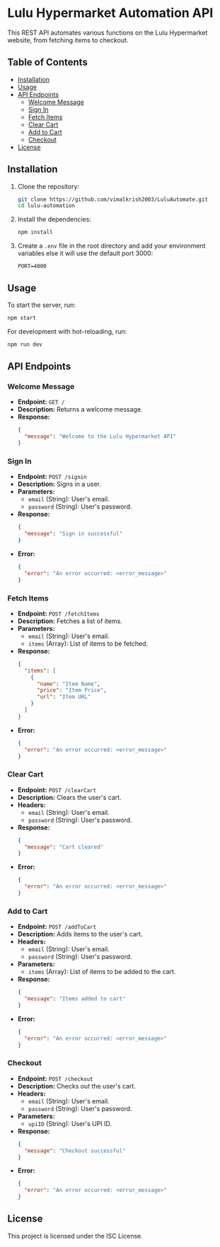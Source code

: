 # Lulu Hypermarket Automation API

This REST API automates various functions on the Lulu Hypermarket website, from fetching items to checkout.

## Table of Contents

- [Installation](#installation)
- [Usage](#usage)
- [API Endpoints](#api-endpoints)
  - [Welcome Message](#welcome-message)
  - [Sign In](#sign-in)
  - [Fetch Items](#fetch-items)
  - [Clear Cart](#clear-cart)
  - [Add to Cart](#add-to-cart)
  - [Checkout](#checkout)
- [License](#license)

## Installation

1. Clone the repository:
    ```sh
    git clone https://github.com/vimalkrish2003/LuluAutomate.git
    cd lulu-automation
    ```

2. Install the dependencies:
    ```sh
    npm install
    ```

3. Create a `.env` file in the root directory and add your environment variables else it will use the default port 3000:
    ```env
    PORT=4000
    ```

## Usage

To start the server, run:
```sh
npm start
```

For development with hot-reloading, run:
```sh
npm run dev
```

## API Endpoints

### Welcome Message

- **Endpoint:** `GET /`
- **Description:** Returns a welcome message.
- **Response:**
  ```json
  {
    "message": "Welcome to the Lulu Hypermarket API"
  }
  ```

### Sign In

- **Endpoint:** `POST /signin`
- **Description:** Signs in a user.
- **Parameters:**
  - `email` (String): User's email.
  - `password` (String): User's password.
- **Response:**
  ```json
  {
    "message": "Sign in successful"
  }
  ```
- **Error:**
  ```json
  {
    "error": "An error occurred: <error_message>"
  }
  ```

### Fetch Items

- **Endpoint:** `POST /fetchItems`
- **Description:** Fetches a list of items.
- **Parameters:**
  - `email` (String): User's email.
  - `items` (Array): List of items to be fetched.
- **Response:**
  ```json
  {
    "items": [
      {
        "name": "Item Name",
        "price": "Item Price",
        "url": "Item URL"
      }
    ]
  }
  ```
- **Error:**
  ```json
  {
    "error": "An error occurred: <error_message>"
  }
  ```

### Clear Cart

- **Endpoint:** `POST /clearCart`
- **Description:** Clears the user's cart.
- **Headers:**
  - `email` (String): User's email.
  - `password` (String): User's password.
- **Response:**
  ```json
  {
    "message": "Cart cleared"
  }
  ```
- **Error:**
  ```json
  {
    "error": "An error occurred: <error_message>"
  }
  ```

### Add to Cart

- **Endpoint:** `POST /addToCart`
- **Description:** Adds items to the user's cart.
- **Headers:**
  - `email` (String): User's email.
  - `password` (String): User's password.
- **Parameters:**
  - `items` (Array): List of items to be added to the cart.
- **Response:**
  ```json
  {
    "message": "Items added to cart"
  }
  ```
- **Error:**
  ```json
  {
    "error": "An error occurred: <error_message>"
  }
  ```

### Checkout

- **Endpoint:** `POST /checkout`
- **Description:** Checks out the user's cart.
- **Headers:**
  - `email` (String): User's email.
  - `password` (String): User's password.
- **Parameters:**
  - `upiID` (String): User's UPI ID.
- **Response:**
  ```json
  {
    "message": "Checkout successful"
  }
  ```
- **Error:**
  ```json
  {
    "error": "An error occurred: <error_message>"
  }
  ```

## License

This project is licensed under the ISC License.
